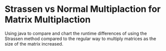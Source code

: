 # Strassen vs Normal Multiplaction for Matrix Multiplaction

Using java to compare and chart the runtime differences of using the Strassen method compared to the regular way to multiply matrices as the size of the matrix increased.
